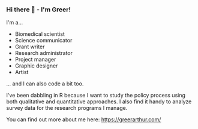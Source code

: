 ### Hi there 👋 - I'm Greer!

I'm a...
- Biomedical scientist
- Science communicator
- Grant writer
- Research administrator
- Project manager
- Graphic designer 
- Artist

... and I can also code a bit too.

I've been dabbling in R because I want to study the policy process using both qualitative and quantitative approaches. 
I also find it handy to analyze survey data for the research programs I manage.

You can find out more about me here: https://greerarthur.com/

<!--
**gk-arthur/gk-arthur** is a ✨ _special_ ✨ repository because its `README.md` (this file) appears on your GitHub profile.

Here are some ideas to get you started:

- 🔭 I’m currently working on ...
- 🌱 I’m currently learning ...
- 👯 I’m looking to collaborate on ...
- 🤔 I’m looking for help with ...
- 💬 Ask me about ...
- 📫 How to reach me: ...
- 😄 Pronouns: ...
- ⚡ Fun fact: ...
-->
